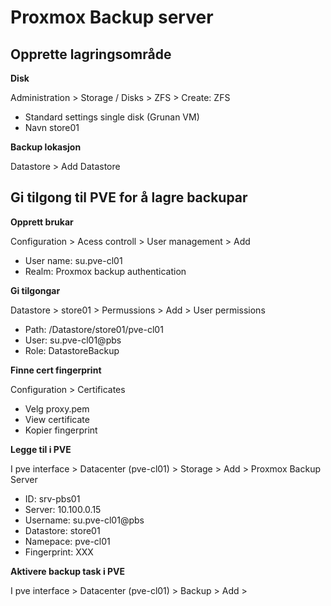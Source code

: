 # Proxmox Backup server

## Opprette lagringsområde

**Disk**

Administration > Storage / Disks > ZFS > Create: ZFS
- Standard settings single disk (Grunan VM) 
- Navn store01

**Backup lokasjon**

Datastore > Add Datastore

## Gi tilgong til PVE for å lagre backupar

**Opprett brukar**

Configuration > Acess controll > User management > Add

- User name: su.pve-cl01
- Realm: Proxmox backup authentication

**Gi tilgongar**

Datastore > store01 > Permussions > Add > User permissions

- Path: /Datastore/store01/pve-cl01
- User: su.pve-cl01@pbs
- Role: DatastoreBackup

**Finne cert fingerprint**

Configuration > Certificates

- Velg proxy.pem
- View certificate
- Kopier fingerprint

**Legge til i PVE**

I pve interface > Datacenter (pve-cl01) > Storage > Add > Proxmox Backup Server

- ID: srv-pbs01
- Server: 10.100.0.15
- Username: su.pve-cl01@pbs
- Datastore: store01
- Namepace: pve-cl01
- Fingerprint: XXX

**Aktivere backup task i PVE**

I pve interface > Datacenter (pve-cl01) > Backup > Add > 